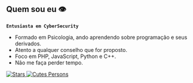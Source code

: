 ## Quem sou eu 👁
**`Entusiasta em CyberSecurity`**
- Formado em Psicologia, ando aprendendo sobre programação e seus derivados.
- Atento a qualquer conselho que for proposto.
- Foco em PHP, JavaScript, Python e C++.
- Não me faça perder tempo. 
<p align="left">
    <a href="https://github.com/Vensvik?tab=repositories&sort=stargazers">
        <img 
            alt="Stars" 
            title="Total de estrelas GitHub" 
            src="https://custom-icon-badges.demolab.com/github/stars/Vensvik?color=55960c&style=for-the-badge&labelColor=488207&logo=star&label=estrelas"
        />
    </a>
    <a href="https://github.com/Vensvik?tab=followers">
        <img 
            alt="Cutes Persons" 
            title="Me siga no GitHub" 
            src="https://custom-icon-badges.demolab.com/github/followers/Vensvik?color=236ad3&labelColor=1155ba&style=for-the-badge&logo=github&label=Seguidores&logoColor=white"
        />
    </a>
</p>
